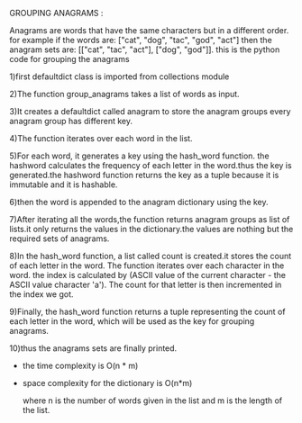 GROUPING ANAGRAMS :

Anagrams are words that have the same characters but in a different order.
for example if the words are: ["cat", "dog", "tac", "god", "act"]
then the anagram sets are: [["cat", "tac", "act"], ["dog", "god"]].
this is the python code for grouping the anagrams

1)first defaultdict class is imported from collections module

2)The function group_anagrams takes a list of words as input.

3)It creates a defaultdict called anagram to store the anagram groups
 every anagram group has different key.

4)The function iterates over each word in the list.

5)For each word, it generates a key using the hash_word function.
the hashword calculates the frequency of each letter in the word.thus the key is generated.the hashword function returns the key as a tuple because it is immutable and it is hashable.

6)then the word is appended to the anagram dictionary using the key.

7)After iterating all the words,the function returns anagram groups as list of lists.it only returns the values in the dictionary.the values are nothing but the required sets of anagrams.

8)In the hash_word function, a list called count is created.it stores the count of each letter in the word.
The function iterates over each character in the word.
the index is calculated by (ASCII value of the current character - the ASCII value character 'a').
The count for that letter is then incremented in the index we got.

9)Finally, the hash_word function returns a tuple representing the count of each letter in the word, which will be used as the key for grouping anagrams.

10)thus the anagrams sets are finally printed.

* the time complexity is O(n * m)

* space complexity for the dictionary is O(n*m)

  where n is the number of words given in the list and m is the length of the list.
